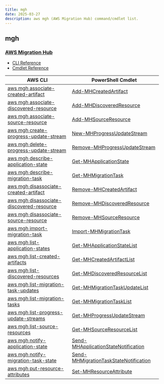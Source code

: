 ```yaml
---
title: mgh
date: 2025-03-27
description: aws mgh (AWS Migration Hub) command/cmdlet list.
---
```


## mgh

### [AWS Migration Hub](https://aws.amazon.com/migration-hub/)

* [CLI Reference](https://awscli.amazonaws.com/v2/documentation/api/latest/reference/mgh/index.html)
* [Cmdlet Reference](https://docs.aws.amazon.com/powershell/latest/reference/items/AWS_Migration_Hub_cmdlets.html)

|AWS CLI|PowerShell Cmdlet|
|----|----|
|[aws mgh associate-created-artifact](https://awscli.amazonaws.com/v2/documentation/api/latest/reference/mgh/associate-created-artifact.html)|[Add-MHCreatedArtifact](https://docs.aws.amazon.com/powershell/latest/reference/items/Add-MHCreatedArtifact.html)|
|[aws mgh associate-discovered-resource](https://awscli.amazonaws.com/v2/documentation/api/latest/reference/mgh/associate-discovered-resource.html)|[Add-MHDiscoveredResource](https://docs.aws.amazon.com/powershell/latest/reference/items/Add-MHDiscoveredResource.html)|
|[aws mgh associate-source-resource](https://awscli.amazonaws.com/v2/documentation/api/latest/reference/mgh/associate-source-resource.html)|[Add-MHSourceResource](https://docs.aws.amazon.com/powershell/latest/reference/items/Add-MHSourceResource.html)|
|[aws mgh create-progress-update-stream](https://awscli.amazonaws.com/v2/documentation/api/latest/reference/mgh/create-progress-update-stream.html)|[New-MHProgressUpdateStream](https://docs.aws.amazon.com/powershell/latest/reference/items/New-MHProgressUpdateStream.html)|
|[aws mgh delete-progress-update-stream](https://awscli.amazonaws.com/v2/documentation/api/latest/reference/mgh/delete-progress-update-stream.html)|[Remove-MHProgressUpdateStream](https://docs.aws.amazon.com/powershell/latest/reference/items/Remove-MHProgressUpdateStream.html)|
|[aws mgh describe-application-state](https://awscli.amazonaws.com/v2/documentation/api/latest/reference/mgh/describe-application-state.html)|[Get-MHApplicationState](https://docs.aws.amazon.com/powershell/latest/reference/items/Get-MHApplicationState.html)|
|[aws mgh describe-migration-task](https://awscli.amazonaws.com/v2/documentation/api/latest/reference/mgh/describe-migration-task.html)|[Get-MHMigrationTask](https://docs.aws.amazon.com/powershell/latest/reference/items/Get-MHMigrationTask.html)|
|[aws mgh disassociate-created-artifact](https://awscli.amazonaws.com/v2/documentation/api/latest/reference/mgh/disassociate-created-artifact.html)|[Remove-MHCreatedArtifact](https://docs.aws.amazon.com/powershell/latest/reference/items/Remove-MHCreatedArtifact.html)|
|[aws mgh disassociate-discovered-resource](https://awscli.amazonaws.com/v2/documentation/api/latest/reference/mgh/disassociate-discovered-resource.html)|[Remove-MHDiscoveredResource](https://docs.aws.amazon.com/powershell/latest/reference/items/Remove-MHDiscoveredResource.html)|
|[aws mgh disassociate-source-resource](https://awscli.amazonaws.com/v2/documentation/api/latest/reference/mgh/disassociate-source-resource.html)|[Remove-MHSourceResource](https://docs.aws.amazon.com/powershell/latest/reference/items/Remove-MHSourceResource.html)|
|[aws mgh import-migration-task](https://awscli.amazonaws.com/v2/documentation/api/latest/reference/mgh/import-migration-task.html)|[Import-MHMigrationTask](https://docs.aws.amazon.com/powershell/latest/reference/items/Import-MHMigrationTask.html)|
|[aws mgh list-application-states](https://awscli.amazonaws.com/v2/documentation/api/latest/reference/mgh/list-application-states.html)|[Get-MHApplicationStateList](https://docs.aws.amazon.com/powershell/latest/reference/items/Get-MHApplicationStateList.html)|
|[aws mgh list-created-artifacts](https://awscli.amazonaws.com/v2/documentation/api/latest/reference/mgh/list-created-artifacts.html)|[Get-MHCreatedArtifactList](https://docs.aws.amazon.com/powershell/latest/reference/items/Get-MHCreatedArtifactList.html)|
|[aws mgh list-discovered-resources](https://awscli.amazonaws.com/v2/documentation/api/latest/reference/mgh/list-discovered-resources.html)|[Get-MHDiscoveredResourceList](https://docs.aws.amazon.com/powershell/latest/reference/items/Get-MHDiscoveredResourceList.html)|
|[aws mgh list-migration-task-updates](https://awscli.amazonaws.com/v2/documentation/api/latest/reference/mgh/list-migration-task-updates.html)|[Get-MHMigrationTaskUpdateList](https://docs.aws.amazon.com/powershell/latest/reference/items/Get-MHMigrationTaskUpdateList.html)|
|[aws mgh list-migration-tasks](https://awscli.amazonaws.com/v2/documentation/api/latest/reference/mgh/list-migration-tasks.html)|[Get-MHMigrationTaskList](https://docs.aws.amazon.com/powershell/latest/reference/items/Get-MHMigrationTaskList.html)|
|[aws mgh list-progress-update-streams](https://awscli.amazonaws.com/v2/documentation/api/latest/reference/mgh/list-progress-update-streams.html)|[Get-MHProgressUpdateStream](https://docs.aws.amazon.com/powershell/latest/reference/items/Get-MHProgressUpdateStream.html)|
|[aws mgh list-source-resources](https://awscli.amazonaws.com/v2/documentation/api/latest/reference/mgh/list-source-resources.html)|[Get-MHSourceResourceList](https://docs.aws.amazon.com/powershell/latest/reference/items/Get-MHSourceResourceList.html)|
|[aws mgh notify-application-state](https://awscli.amazonaws.com/v2/documentation/api/latest/reference/mgh/notify-application-state.html)|[Send-MHApplicationStateNotification](https://docs.aws.amazon.com/powershell/latest/reference/items/Send-MHApplicationStateNotification.html)|
|[aws mgh notify-migration-task-state](https://awscli.amazonaws.com/v2/documentation/api/latest/reference/mgh/notify-migration-task-state.html)|[Send-MHMigrationTaskStateNotification](https://docs.aws.amazon.com/powershell/latest/reference/items/Send-MHMigrationTaskStateNotification.html)|
|[aws mgh put-resource-attributes](https://awscli.amazonaws.com/v2/documentation/api/latest/reference/mgh/put-resource-attributes.html)|[Set-MHResourceAttribute](https://docs.aws.amazon.com/powershell/latest/reference/items/Set-MHResourceAttribute.html)|

